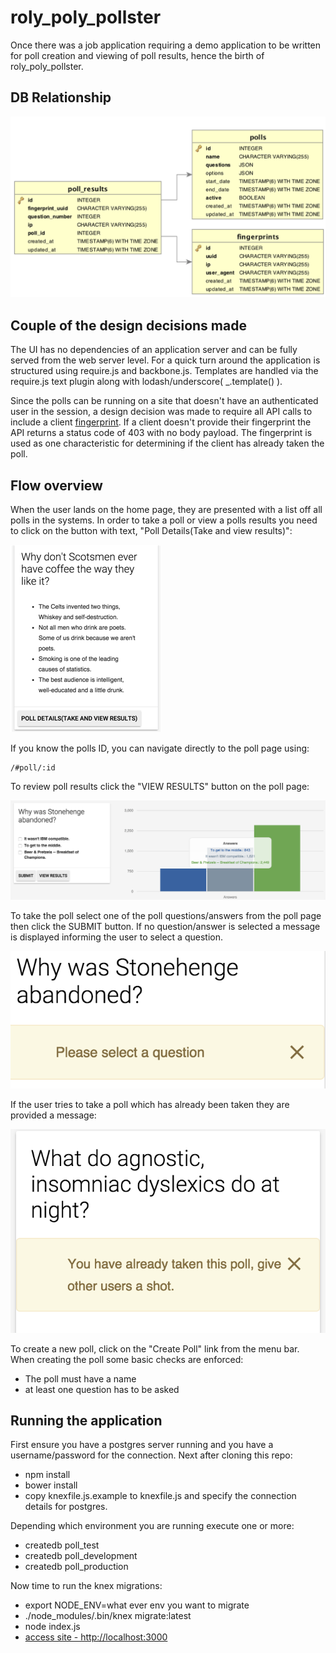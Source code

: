 # roly_poly_pollster

Once there was a job application requiring a demo application to be written for poll creation and viewing of poll results, hence the birth of roly_poly_pollster.

## DB Relationship

![alt text](./images/entity_relationship.png "")

## Couple of the design decisions made

The UI has no dependencies of an application server and can be fully served from the web server level.  For a quick turn around the application is structured using require.js and backbone.js. Templates are handled via the require.js text plugin along with lodash/underscore( _.template() ).

Since the polls can be running on a site that doesn't have an authenticated user in the session, a design decision was made to require all API calls to include a client [fingerprint](https://github.com/Valve/fingerprintjs2).  If a client doesn't provide their fingerprint the API returns a status code of 403 with no body payload.  The fingerprint is used as one characteristic for determining if the client has already taken the poll.



## Flow overview

When the user lands on the home page, they are presented with a list off all polls in the systems.  In order to take a poll or view a polls results you need to click on the button with text, "Poll Details(Take and view results)":


![alt text](./images/home_page_poll_card3.png "")

If you know the polls ID, you can navigate directly to the poll page using:

	/#poll/:id



To review poll results click the "VIEW RESULTS" button on the poll page:

![alt text](./images/view_poll_results.png "")

To take the poll select one of the poll questions/answers from the poll page then click the SUBMIT button.  If no question/answer is selected a message is displayed informing the user to select a question.

![alt text](./images/no_question_answered.png "")

If the user tries to take a poll which has already been taken they are provided a message:

![alt text](./images/poll_already_taken.png "")

To create a new poll, click on the "Create Poll" link from the menu bar.  When creating the poll some basic checks are enforced:

* The poll must have a name
* at least one question has to be asked

## Running the application

First ensure you have a postgres server running and you have a username/password for the connection.  Next after cloning this repo:

* npm install
* bower install
* copy knexfile.js.example to knexfile.js and specify the connection details for postgres.

Depending which environment you are running execute one or more:

* createdb poll_test
* createdb poll_development
* createdb poll_production

Now time to run the knex migrations:

*  export NODE_ENV=what ever env you want to migrate
*  ./node_modules/.bin/knex migrate:latest
*  node index.js
*  [access site - http://localhost:3000](http://localhost:3000)
